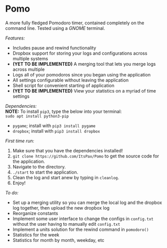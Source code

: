 # Pomo
A more fully fledged Pomodoro timer, contained completely on the command line. Tested using a _GNOME_ terminal.  

_Features:_  
- Includes pause and rewind functionality  
- Dropbox support for storing your logs and configurations across multiple systems  
- **(YET TO BE IMPLEMENTED)** A merging tool that lets you merge logs across multiple  
- Logs all of your pomodoros since you began using the application  
- All settings configurable without leaving the application  
- Shell script for convenient starting of application  
- **(YET TO BE IMPLEMENTED)** View your statistics on a myriad of time settings  

_Dependencies:_  
**NOTE:** To install `pip3`, type the below into your terminal:  
`sudo apt install python3-pip`  
  
- `pygame`; install with `pip3 install pygame`  
- `dropbox`; install with `pip3 install dropbox`  

_First time run:_  
1. Make sure that you have the dependencies installed!  
2. `git clone https://github.com/ItsPax/Pomo` to get the source code for the application.  
3. Navigate to the directory.   
4. `./start` to start the application.  
5. Clean the log and start anew by typing in `cleanlog`. 
6. Enjoy!


_To do:_  
- Set up a merging utility so you can merge the local log and the dropbox log together, then upload the new dropbox log  
- Reorganize constants  
- Implement some user interface to change the configs in `config.txt` without the user having to manually edit `config.txt`  
- Implement a units solution for the rewind command in `pomodoro()`  
- Statistics for the week  
- Statistics for month by month, weekday, etc  
